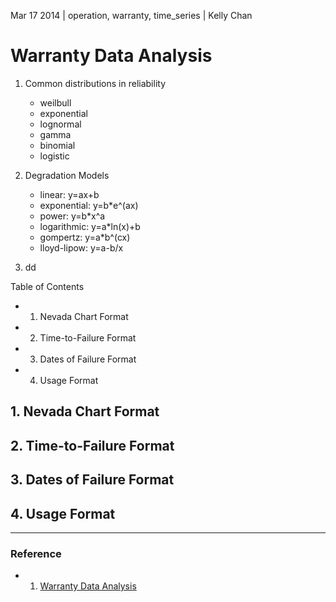 Mar 17 2014 | operation, warranty, time_series | Kelly Chan
# Warranty Data Analysis

1. Common distributions in reliability
    - weilbull
    - exponential
    - lognormal
    - gamma
    - binomial
    - logistic
    
2. Degradation Models
    - linear: y=ax+b
    - exponential: y=b*e^(ax)
    - power: y=b*x^a
    - logarithmic: y=a*ln(x)+b
    - gompertz: y=a*b^(cx)
    - lloyd-lipow: y=a-b/x
3. dd




Table of Contents
- 1. Nevada Chart Format
- 2. Time-to-Failure Format
- 3. Dates of Failure Format
- 4. Usage Format

## 1. Nevada Chart Format
## 2. Time-to-Failure Format
## 3. Dates of Failure Format
## 4. Usage Format

---
### Reference
- 1. [Warranty Data Analysis](http://reliawiki.org/index.php/Warranty_Data_Analysis)
